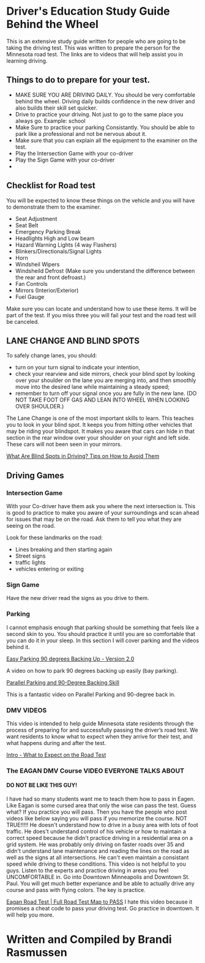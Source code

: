 # Driver's Education Study Guide Behind the Wheel

 This is an extensive study guide written for people who are going to be taking the driving test.  This was written to prepare the person for the Minnesota road test. The links are to videos that will help assist you in learning driving.

 

 ## Things to do to prepare for your test.

 - MAKE SURE YOU ARE DRIVING DAILY. You should be very comfortable behind the wheel. Driving daily builds confidence in the new driver and also builds their skill set quicker.  
 - Drive to practice your driving.  Not just to go to the same place you always go.  Example: school
 - Make Sure to practice your parking Consistantly.  You should be able to park like a professional and not be nervous about it.
 - Make sure that you can explain all the equipment to the examiner on the test.
 - Play the Intersection Game with your co-driver
 - Play the Sign Game with your co-driver
 - 

## Checklist for Road test

You will be expected to know these things on the vehicle and you will have to demonstrate them to the examiner.  

- Seat Adjustment
- Seat Belt
- Emergency Parking Break
- Headlights High and Low beam
- Hazard Warning Lights (4 way Flashers)
- Blinkers/Directionals/Signal Lights
- Horn
- Windsheil Wipers
- Windsheild Defrost (Make sure you understand the difference between the rear and front defroast.)
- Fan Controls
- Mirrors (Interior/Exterior)
- Fuel Gauge

Make sure you can locate and understand how to use these items.  It will be part of the test.  If you miss three you will fail your test and the road test will be canceled. 

## LANE CHANGE AND BLIND SPOTS

To safely change lanes, you should: 
- turn on your turn signal to indicate your intention, 
- check your rearview and side mirrors, check your blind spot by looking over your shoulder on the lane you are merging into, and then smoothly move into the desired lane while maintaining a steady speed;
- remember to turn off your signal once you are fully in the new lane. (DO NOT TAKE FOOT OFF GAS AND LEAN INTO WHEEL WHEN LOOKING OVER SHOULDER.)

The Lane Change is one of the most important skills to learn.  This teaches you to look in your blind spot. It keeps you from hitting other vehicles that may be riding your blindspot.  It makes you aware that cars can hide in that section in the rear window over your shoulder on your right and left side. These cars will not been seen in your mirrors.  

[What Are Blind Spots in Driving? Tips on How to Avoid Them](https://driven2drive.com/blog/blind-spots-in-driving-what-they-are-and-how-to-avoid-them/)


## Driving Games

### Intersection Game

With your Co-driver have them ask you where the next intersection is.  This is good to practice to make you aware of your surroundings and scan ahead for issues that may be on the road. Ask them to tell you what they are seeing on the road.

Look for these landmarks on the road:  
- Lines breaking and then starting again
- Street signs
- traffic lights
- vehicles entering or exiting
  

### Sign Game

Have the new driver read the signs as you drive to them.  

### Parking 

I cannot emphasis enough that parking should be something that feels like a second skin to you.  You should practice it until you are so comfortable that you can do it in your sleep.  In this section I will cover parking and the videos behind it.

[Easy Parking 90 degrees Backing Up - Version 2.0](https://www.youtube.com/watch?v=VSUqShilV44)

A video on how to park 90 degrees backing up easily (bay parking).

[Parallel Parking and 90-Degree Backing Skill](https://www.youtube.com/watch?v=aSbVbTvTSFo)

This is a fantastic video on Parallel Parking and 90-degree back in.


### DMV VIDEOS

This video is intended to help guide Minnesota state residents through the process of preparing for and successfully passing the driver’s road test. 
We want residents to know what to expect when they arrive for their test, and what happens during and after the test.

[Intro - What to Expect on the Road Test](https://www.youtube.com/watch?v=n1KduIOwPHs)

### The EAGAN DMV Course VIDEO EVERYONE TALKS ABOUT

#### DO NOT BE LIKE THIS GUY!

I have had so many students want me to teach them how to pass in Eagen.  Like Eagan is some cursed area that only the wise can pass the test.  Guess what?  If you practice you will pass.  Then you have the people who post videos like below saying you will pass if you memorize the course.  NOT TRUE!!!!!  He doesn't understand how to drive in a busy area with lots of foot traffic.  He does't understand control of his vehicle or how to maintain a correct speed because he didn't practice driving in a residential area on a grid system.  He was probably only driving on faster roads over 35 and didn't understand lane maintenance and reading the lines on the road as well as the signs at all intersections.  He can't even maintain a consistant speed while driving to these conditions.  This video is not helpful to you guys.  Listen to the experts and practice driving in areas you feel UNCOMFORTABLE in.  Go into Downtown Minneapolis and Downtown St. Paul.  You will get much better experiance and be able to actually drive any course and pass with flying colors.  The key is practice.

[Eagan Road Test | Full Road Test Map to PASS](https://www.youtube.com/watch?v=6qVmX3WE1Ok)  I hate this video because it promises a cheat code to pass your driving test.  Go practice in downtown.  It will help you more.



# Written and Compiled by Brandi Rasmussen
